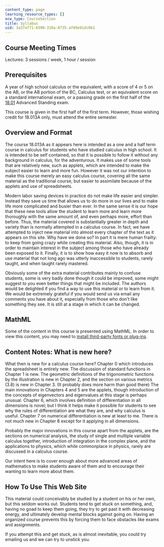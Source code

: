 ```yaml
---
content_type: page
learning_resource_types: []
ocw_type: CourseSection
title: Syllabus
uid: 3a37af71-6590-310a-0735-af69e91dc0b1
---
```


Course Meeting Times
--------------------

Lectures: 3 sessions / week, 1 hour / session

Prerequisites
-------------

A year of high school calculus or the equivalent, with a score of 4 or 5 on the AB, or the AB portion of the BC, Calculus test, or an equivalent score on a standard international exam, or a passing grade on the first half of the [18.01](/courses/18-01-single-variable-calculus-fall-2005) Advanced Standing exam.

This course is given in the first half of the first term. However, those wishing credit for 18.013A only, must attend the entire semester.

Overview and Format
-------------------

The course 18.013A as it appears here is intended as a one and a half term course in calculus for students who have studied calculus in high school. It is intended to be self contained, so that it is possible to follow it without any background in calculus, for the adventurous. It makes use of some tools that are relatively new, such as applets, which are intended to make the subject easier to learn and more fun. However it was not our intention to make this course merely an easy calculus course, covering all the same material as the traditional course, but easier to assimilate because of the applets and use of spreadsheets.

Modern labor saving devices in practice do not make life easier and simpler. Instead they save us time that allows us to do more in our lives and to make life more complicated and busier than ever. In the same sense it is our hope that these new tools allow the student to learn more and learn more thoroughly with the same amount of, and even perhaps more, effort than before. Thus, the material covered is substantially greater in depth and variety than is normally attempted in a calculus course. In fact, we have attempted to inject new material into almost every chapter of the text as it appears on this site. Why have we done so? In part it is mere human frailty: to keep from going crazy while creating this material. Also, though, it is in order to maintain interest in the subject among those who have already been exposed to it. Finally, it is to show how easy it now is to absorb and use material that not long ago was utterly inaccessible to students, rarely taught, and when taught rarely mastered.

Obviously some of the extra material contributes mainly to confuse students, some is very badly done though it could be improved, some might suggest to you even better things that might be included. The authors would be delighted if you find a way to use this material or to learn from it. We would be extremely grateful if you would send us via email any comments you have about it, especially from those who don't like something they see. It is still at a stage in which it can be changed.

MathML
------

Some of the content in this course is presented using MathML. In order to view this content, you may need to [install third-party fonts or plug-ins](/help/faq-technology#t11).

Content Notes: What is new here?
--------------------------------

What then is new for a calculus course here? Chapter 0 which introduces the spreadsheet is entirely new. The discussion of standard functions in Chapter 1 is new. The geometric definitions of the trigonometric functions by the illustration is new in Chapter 2, and the section on various metrics (3.8) is new in Chapter 3. (It probably does more harm than good there) The main innovations in Chapters 4 and 5 are the applets, though introduction of the concepts of eigenvectors and eigenvalues at this stage is perhaps unusual. Chapter 6, which involves definition of differentiation in all dimensions is novel; but I think it helps make it possible for students to see why the rules of differentiation are what they are, and why calculus is useful. Chapter 7 on numerical differentiation is new at least to me. There is not much new in Chapter 8 except for it applying in all dimensions.

Probably the major innovations in this course apart from the applets, are the sections on numerical analysis, the study of single and multiple variable calculus together, introduction of integration in the complex plane, and the applications to physics, which while commonplace in physics, rarely are discussed in a calculus course.

Our intent here is to cover enough about more advanced areas of mathematics to make students aware of them and to encourage their wanting to learn more about them.

How To Use This Web Site
------------------------

This material could conceivably be studied by a student on his or her own, but this seldom works out. Students tend to get stuck on something, and, having no goad to keep them going, they try to get past it with decreasing energy, and ultimately develop mental blocks against going on. Having an organized course prevents this by forcing them to face obstacles like exams and assignments.

If you attempt this and get stuck, as is almost inevitable, you could try emailing us and we can try to unstick you.